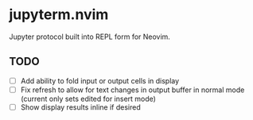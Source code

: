 # jupyterm.nvim
Jupyter protocol built into REPL form for Neovim.

## TODO
- [ ] Add ability to fold input or output cells in display
- [ ] Fix refresh to allow for text changes in output buffer in normal mode (current only sets edited for insert mode)
- [ ] Show display results inline if desired
